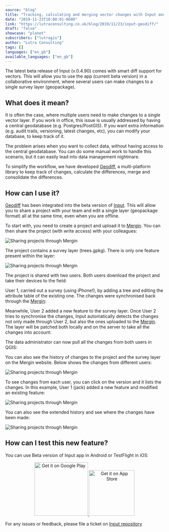 ```yaml
---
source: "blog"
title: "Tracking, calculating and merging vector changes with Input and QGIS"
date: "2019-11-23T18:00:01-0600"
link: "https://lutraconsulting.co.uk/blog/2019/11/23/input-geodiff/"
draft: "false"
showcase: "planet"
subscribers: ["lutragis"]
author: "Lutra Consulting"
tags: []
languages: ["en_gb"]
available_languages: ["en_gb"]
---
```


<p>The latest beta release of Input (v.0.4.90) comes with smart diff support for vectors. This will allow you to use the app (current beta version) in a collaborative environment, where several users can make changes to a single survey layer (geopackage).</p>

<!-- more -->

<h2 id="what-does-it-mean">What does it mean?</h2>
<p>It is often the case, where multiple users need to make changes to a single vector layer. If you work in office, this issue is usually addressed by having a central geodatabase (e.g. Postgres/PostGIS). If you want extra information (e.g. audit trails, versioning, latest changes, etc), you can modify your database, to keep track of it.</p>

<p>The problem arises when you want to collect data, without having access to the central geodatabase. You can do some manual work to handle this scenario, but it can easily lead into data management nightmare.</p>

<p>To simplify the workflow, we have developed <a href="https://github.com/lutraconsulting/geodiff">Geodiff</a>, a multi-platform library to keep track of changes, calculate the differences, merge and consolidate the differences.</p>

<h2 id="how-can-i-use-it">How can I use it?</h2>
<p><a href="https://github.com/lutraconsulting/geodiff">Geodiff</a> has been integrated into the beta version of <a href="https://merginmaps.com">Input</a>. This will allow you to share a project with your team and edit a single layer (geopackage format) all at the same time, even when you are offline.</p>

<p>To start with, you need to create a project and upload it to <a href="https://merginmaps.com/">Mergin</a>. You can then share the project (with write access) with your colleagues:</p>

<p><img alt="Sharing projects through Mergin" src="https://www.lutraconsulting.co.uk/img/posts/mergin_project_sharing.png" /></p>

<p>The project contains a survey layer (trees.gpkg). There is only one feature present within the layer:</p>

<p><img alt="Sharing projects through Mergin" src="https://www.lutraconsulting.co.uk/img/posts/survey-project-qgis.png" /></p>

<p>The project is shared with two users. Both users download the project and take their devices to the field:</p>

<p>User 1, carried out a survey (using iPhone!), by adding a tree and editing the attribute table of the existing one. The changes were synchronised back through the <a href="https://merginmaps.com/">Mergin</a>:</p>

<center>
  
</center>

<p>Meanwhile, User 2 added a new feature to the survey layer. Once User 2 tries to synchronise the changes, Input automatically detects the changes not only made through User 2, but also the ones uploaded to the <a href="https://merginmaps.com/">Mergin</a>. The layer will be patched both locally and on the server to take all the changes into account:</p>

<center>
  
</center>

<p>The data administrator can now pull all the changes from both users in QGIS:</p>

<center>
  
</center>

<p>You can also see the history of changes to the project and the survey layer on the Mergin website. Below shows the changes from different users:</p>

<p><img alt="Sharing projects through Mergin" src="https://www.lutraconsulting.co.uk/img/posts/mergin_project_history.png" /></p>

<p>To see changes from each user, you can click on the version and it lists the changes. In this example, User 1 (jack) added a new feature and modified an existing feature:</p>

<p><img alt="Sharing projects through Mergin" src="https://www.lutraconsulting.co.uk/img/posts/mergin_project_history_extended.png" /></p>

<p>You can also see the extended history and see where the changes have been made:</p>

<p><img alt="Sharing projects through Mergin" src="https://www.lutraconsulting.co.uk/img/posts/mergin_project_history_advanced.png" /></p>

<h2 id="how-can-i-test-this-new-feature">How can I test this new feature?</h2>

<p>You can use Beta version of Input app in Android or TestFlight in iOS:</p>

<center>
<a href="https://play.google.com/apps/testing/uk.co.lutraconsulting"><img alt="Get it on Google Play" src="https://play.google.com/intl/en_us/badges/images/generic/en_badge_web_generic.png" width="170" />
</a> <a href="https://testflight.apple.com/join/JO5EIywn"><img alt="Get it on App Store" src="https://www.lutraconsulting.co.uk/img/posts/App_Store.svg" style="padding-top: 1px;" width="145px" /></a>
</center>

<p>For any issues or feedback, please file a ticket on <a href="https://github.com/lutraconsulting/input/issues">Input repository</a></p>
